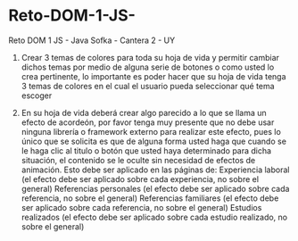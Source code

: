 # Reto-DOM-1-JS-
 Reto DOM 1 JS - Java Sofka - Cantera 2 - UY 

1. Crear 3 temas de colores para toda su hoja de vida y permitir cambiar dichos temas por medio de alguna serie de botones o como usted lo crea pertinente, lo importante es poder hacer que su hoja de vida tenga 3 temas de colores en el cual el usuario pueda seleccionar qué tema escoger

2. En su hoja de vida deberá crear algo parecido a lo que se llama un efecto de acordeón, por favor tenga muy presente que no debe usar ninguna librería o framework externo para realizar este efecto, pues lo único que se solicita es que de alguna forma usted haga que cuando se le haga clic al titulo o botón que usted haya determinado para dicha situación, el contenido se le oculte sin necesidad de efectos de animación. Esto debe ser aplicado en las páginas de:
 Experiencia laboral (el efecto debe ser aplicado sobre cada experiencia, no sobre el general)
 Referencias personales (el efecto debe ser aplicado sobre cada referencia, no sobre el general)
 Referencias familiares (el efecto debe ser aplicado sobre cada referencia, no sobre el general)
 Estudios realizados (el efecto debe ser aplicado sobre cada estudio realizado, no sobre el general)
